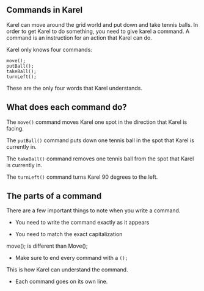 ## Commands in Karel

Karel can move around the grid world and put down and take tennis balls. In order to get Karel to do something,
you need to give karel a command. A command is an instruction for an action that Karel can do.

Karel only knows four commands:

    move();
    putBall();
    takeBall();
    turnLeft();
    
These are the only four words that Karel understands. 

## What does each command do?

The `move()` command moves Karel one spot in the direction that Karel is facing.

The `putBall()` command puts down one tennis ball in the spot that Karel is currently in.

The `takeBall()` command removes one tennis ball from the spot that Karel is currently in.

The `turnLeft()` command turns Karel 90 degrees to the left. 

## The parts of a command

There are a few important things to note when you write a command. 

* You need to write the command exactly as it appears

* You need to match the exact capitalization

move(); is different than Move();

* Make sure to end every command with a `();`

This is how Karel can understand the command.

* Each command goes on its own line.
